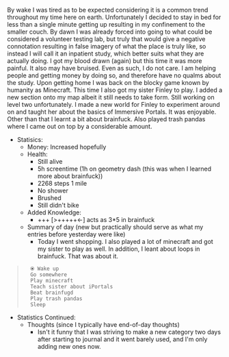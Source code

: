 By wake I was tired as to be expected considering it is a common trend throughout my time here on earth. Unfortunately I decided to stay in bed for less than a single minute getting up resulting in my confinement to the smaller couch. By dawn I was already forced into going to what could be considered a volunteer testing lab, but truly that would give a negative connotation resulting in false imagery of what the place is truly like, so instead I will call it an inpatient study, which better suits what they are actually doing. I got my blood drawn (again) but this time it was more painful. It also may have bruised. Even as such, I do not care. I am helping people and getting money by doing so, and therefore have no qualms about the study. Upon getting home I was back on the blocky game known by humanity as Minecraft. This time I also got my sister Finley to play. I added a new section onto my map albeit it still needs to take form. Still working on level two unfortunately. I made a new world for Finley to experiment around on and taught her about the basics of Immersive Portals. It was enjoyable. Other than that I learnt a bit about brainfuck. Also played trash pandas where I came out on top by a considerable amount.
- Statisics:
	- Money: Increased hopefully
	- Health:
		- Still alive
		- 5h screentime (1h on geometry dash (this was when I learned more about brainfuck))
		- 2268 steps 1 mile
		- No shower
		- Brushed
		- Still didn't bike
	- Added Knowledge:
		- +++ \[>+++++<-] acts as 3\*5 in brainfuck
	- Summary of day (new but practically should serve as what my entries before yesterday were like)
		- Today I went shopping. I also played a lot of minecraft and got my sister to play as well. In addition, I leant about loops in brainfuck. That was about it.
> 		⦿ Wake up
> 		Go somewhere
> 		Play minecraft
> 		Teach sister about iPortals
> 		Beat brainfugd
> 		Play trash pandas
> 		Sleep

- Statistics Continued:
	- Thoughts (since I typically have end-of-day thoughts)
		- Isn't it funny that I was striving to make a new category two days after starting to journal and it went barely used, and I'm only adding new ones now.